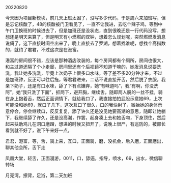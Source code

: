 20220820

今天因为项目新模块，前几天上班太困了，没写多少代码，于是周六来加班写，但是忘记核酸了，48的核酸被门卫看见了，一直不让我进，去吃个辣子鸡，等到中午门卫换班的时候进去了，但是加班还是没状态，直到很晚还是一行代码没写，想想还是明天来算了，但是明天有小燃燃的双钟，想着怎么规划呢，突然燃燃发消息说鸽了，这下直接时间空出来了，晚上直接去了罗湖，想着找谁呢，想找个高指数的，就约了君君，不过这次是在港富。

港富的房间很不错，应该是那种酒店改装的，每个房间都有个厕所，房间也很大，和主过道还隔了个小走廊，房间里还有个后视镜不知道干嘛的，她发消息说要洗洗，我让她多洗洗，毕竟上次奶子上很多口水味，等了差不多20分钟才来，不过是加班钟，反正可以往后拖，等君君进来，二话不说直接开舌，然后脱了衣服，我亲下奶子，还是有口水味，舔了下有点嫌弃，她“有味道吗”，我“有啊，你没洗阿”，她“我只洗了下面”，抓两下，避开胸，继续舌，随即两人脱的一丝不挂，骑在身上抱着舌，然后正面调情下，就给我口了，我直接拍拍屁股示意她69，上次可能没和她69，就口了几下，这次互口了很久，口的我快射了，微抬她的身体示意停会，停会继续口，反反复复，舔了许久还是没见她要高潮的意思，随即让她躺下，我继续舔了许久，还是没高潮，作罢，起身凑上去和她舌吻，下身顶住，然后起来扶助鸡儿在洞口磨蹭，想进的时候又扭开了，说晚上很严，有巡防的，被部长看到就不好了，说下午来好一点，

君君，港富，等，舌，骑上来，互口，正面骑，磨，没机会，后入磨，正面磨出，聊其他会所，舌下走

凤凰大堂，轻舌，正面漫游，0011，口，舔逼，指导，喷水，69，出水，微信聊转场

月亮湾，擦背，足浴，第二天加班